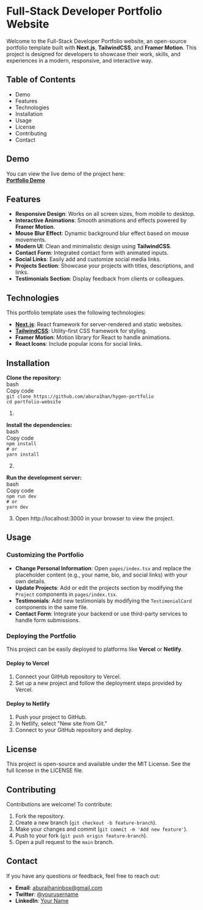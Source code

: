 # **Full-Stack Developer Portfolio Website**

Welcome to the Full-Stack Developer Portfolio website, an open-source portfolio template built with **Next.js**, **TailwindCSS**, and **Framer Motion**. This project is designed for developers to showcase their work, skills, and experiences in a modern, responsive, and interactive way.

## **Table of Contents**

* Demo  
* Features  
* Technologies  
* Installation  
* Usage  
* License  
* Contributing  
* Contact

## **Demo**

You can view the live demo of the project here:  
[**Portfolio Demo**](hygen-portfolio.vercel.app)

## **Features**

* **Responsive Design**: Works on all screen sizes, from mobile to desktop.  
* **Interactive Animations**: Smooth animations and effects powered by **Framer Motion**.  
* **Mouse Blur Effect**: Dynamic background blur effect based on mouse movements.  
* **Modern UI**: Clean and minimalistic design using **TailwindCSS**.  
* **Contact Form**: Integrated contact form with animated inputs.  
* **Social Links**: Easily add and customize social media links.  
* **Projects Section**: Showcase your projects with titles, descriptions, and links.  
* **Testimonials Section**: Display feedback from clients or colleagues.

## **Technologies**

This portfolio template uses the following technologies:

* [**Next.js**](https://nextjs.org/): React framework for server-rendered and static websites.  
* [**TailwindCSS**](https://tailwindcss.com/): Utility-first CSS framework for styling.  
* **Framer Motion**: Motion library for React to handle animations.  
* **React Icons**: Include popular icons for social links.

## **Installation**

**Clone the repository:**  
bash  
Copy code  
`git clone https://github.com/abura1han/hygen-portfolio`  
`cd portfolio-website`

1. 

**Install the dependencies:**  
bash  
Copy code  
`npm install`  
`# or`  
`yarn install`

2. 

**Run the development server:**  
bash  
Copy code  
`npm run dev`  
`# or`  
`yarn dev`

3. Open http://localhost:3000 in your browser to view the project.

## **Usage**

### **Customizing the Portfolio**

* **Change Personal Information**: Open `pages/index.tsx` and replace the placeholder content (e.g., your name, bio, and social links) with your own details.  
* **Update Projects**: Add or edit the projects section by modifying the `Project` components in `pages/index.tsx`.  
* **Testimonials**: Add new testimonials by modifying the `TestimonialCard` components in the same file.  
* **Contact Form**: Integrate your backend or use third-party services to handle form submissions.

### **Deploying the Portfolio**

This project can be easily deployed to platforms like **Vercel** or **Netlify**.

#### **Deploy to Vercel**

1. Connect your GitHub repository to Vercel.  
2. Set up a new project and follow the deployment steps provided by Vercel.

#### **Deploy to Netlify**

1. Push your project to GitHub.  
2. In Netlify, select "New site from Git."  
3. Connect to your GitHub repository and deploy.

## **License**

This project is open-source and available under the MIT License. See the full license in the LICENSE file.

## **Contributing**

Contributions are welcome\! To contribute:

1. Fork the repository.  
2. Create a new branch (`git checkout -b feature-branch`).  
3. Make your changes and commit (`git commit -m 'Add new feature'`).  
4. Push to your fork (`git push origin feature-branch`).  
5. Open a pull request to the `main` branch.

## **Contact**

If you have any questions or feedback, feel free to reach out:

* **Email**: aburaihaninbox@gmail.com  
* **Twitter**: [@yourusername](https://twitter.com/abura1han)  
* **LinkedIn**: [Your Name](https://linkedin.com/in/abura1han)


